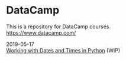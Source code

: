 # DataCamp
This is a repository for DataCamp courses.  
https://www.datacamp.com/

2019-05-17  
[Working with Dates and Times in Python](https://www.datacamp.com/courses/working-with-dates-and-times-in-python) (WIP)  



